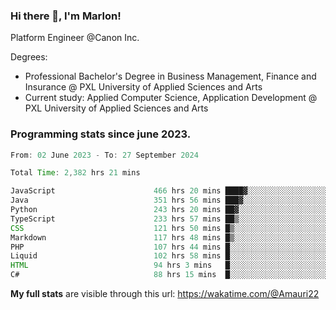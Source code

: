 
### Hi there 👋, I'm Marlon!

Platform Engineer @Canon Inc.

Degrees: 
- Professional Bachelor's Degree in Business Management, Finance and Insurance @ PXL University of Applied Sciences and Arts
- Current study: Applied Computer Science, Application Development @ PXL University of Applied Sciences and Arts

### Programming stats since june 2023.
<!--START_SECTION:waka-->

```java
From: 02 June 2023 - To: 27 September 2024

Total Time: 2,382 hrs 21 mins

JavaScript                      466 hrs 20 mins ████▓░░░░░░░░░░░░░░░░░░░░   19.29 %
Java                            351 hrs 56 mins ███▓░░░░░░░░░░░░░░░░░░░░░   14.56 %
Python                          243 hrs 20 mins ██▓░░░░░░░░░░░░░░░░░░░░░░   10.07 %
TypeScript                      233 hrs 57 mins ██▒░░░░░░░░░░░░░░░░░░░░░░   09.68 %
CSS                             121 hrs 50 mins █▒░░░░░░░░░░░░░░░░░░░░░░░   05.04 %
Markdown                        117 hrs 48 mins █▒░░░░░░░░░░░░░░░░░░░░░░░   04.87 %
PHP                             107 hrs 44 mins █░░░░░░░░░░░░░░░░░░░░░░░░   04.46 %
Liquid                          102 hrs 58 mins █░░░░░░░░░░░░░░░░░░░░░░░░   04.26 %
HTML                            94 hrs 3 mins   █░░░░░░░░░░░░░░░░░░░░░░░░   03.89 %
C#                              88 hrs 15 mins  █░░░░░░░░░░░░░░░░░░░░░░░░   03.65 %
```

<!--END_SECTION:waka-->
**My full stats** are visible through this url: https://wakatime.com/@Amauri22
